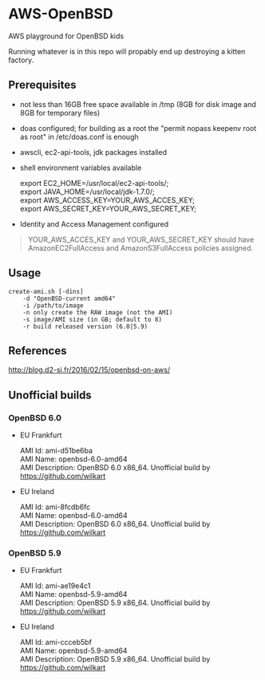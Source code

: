 # AWS-OpenBSD

AWS playground for OpenBSD kids

Running whatever is in this repo will propably end up destroying a kitten factory.


## Prerequisites

* not less than 16GB free space available in /tmp (8GB for disk image and 8GB for temporary files)
* doas configured; for building as a root the "permit nopass keepenv root as root" in /etc/doas.conf is enough
* awscli, ec2-api-tools, jdk packages installed
* shell environment variables available

    export EC2_HOME=/usr/local/ec2-api-tools/;  
    export JAVA_HOME=/usr/local/jdk-1.7.0/;  
    export AWS_ACCESS_KEY=YOUR_AWS_ACCES_KEY;  
    export AWS_SECRET_KEY=YOUR_AWS_SECRET_KEY;  

* Identity and Access Management configured

> YOUR_AWS_ACCES_KEY and YOUR_AWS_SECRET_KEY should have AmazonEC2FullAccess and AmazonS3FullAccess policies assigned.


## Usage

```shell
create-ami.sh [-dins]
    -d "OpenBSD-current amd64"
    -i /path/to/image
    -n only create the RAW image (not the AMI)
    -s image/AMI size (in GB; default to 8)
    -r build released version (6.0|5.9)
```

## References
http://blog.d2-si.fr/2016/02/15/openbsd-on-aws/


## Unofficial builds

### OpenBSD 6.0 

 * EU Frankfurt
 
    AMI Id: ami-d51be6ba  
    AMI Name: openbsd-6.0-amd64  
    AMI Description: OpenBSD 6.0 x86_64. Unofficial build by https://github.com/wilkart  

 * EU Ireland
 
    AMI Id: ami-8fcdb6fc  
    AMI Name: openbsd-6.0-amd64  
    AMI Description: OpenBSD 6.0 x86_64. Unofficial build by https://github.com/wilkart  

### OpenBSD 5.9 

 * EU Frankfurt
 
    AMI Id: ami-ae19e4c1  
    AMI Name: openbsd-5.9-amd64  
    AMI Description: OpenBSD 5.9 x86_64. Unofficial build by https://github.com/wilkart  

 * EU Ireland
 
    AMI Id: ami-ccceb5bf  
    AMI Name: openbsd-5.9-amd64  
    AMI Description: OpenBSD 5.9 x86_64. Unofficial build by https://github.com/wilkart  
